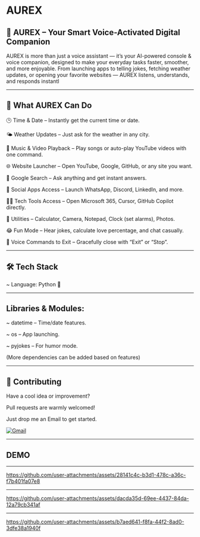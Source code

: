# AUREX

## 🧠 AUREX – Your Smart Voice-Activated Digital Companion
AUREX is more than just a voice assistant — it’s your AI-powered console & voice companion, designed to make your everyday tasks faster, smoother, and more enjoyable.
From launching apps to telling jokes, fetching weather updates, or opening your favorite websites — AUREX listens, understands, and responds instantl

---

## 🚀 What AUREX Can Do

🕒 Time & Date – Instantly get the current time or date.

🌤 Weather Updates – Just ask for the weather in any city.

🎵 Music & Video Playback – Play songs or auto-play YouTube videos with one command.

🌐 Website Launcher – Open YouTube, Google, GitHub, or any site you want.

🔎 Google Search – Ask anything and get instant answers.

💬 Social Apps Access – Launch WhatsApp, Discord, LinkedIn, and more.

🧑‍💻 Tech Tools Access – Open Microsoft 365, Cursor, GitHub Copilot directly.

🧮 Utilities – Calculator, Camera, Notepad, Clock (set alarms), Photos.

😂 Fun Mode – Hear jokes, calculate love percentage, and chat casually.

📢 Voice Commands to Exit – Gracefully close with “Exit” or “Stop”.

---

## 🛠 Tech Stack

~ Language: Python 🐍

---

## Libraries & Modules:

~ datetime – Time/date features.

~ os – App launching.

~ pyjokes – For humor mode.

(More dependencies can be added based on features)

---

## 🤝 Contributing

Have a cool idea or improvement?

Pull requests are warmly welcomed!

Just drop me an Email to get started.

[![Gmail](https://img.shields.io/badge/Gmail-grey?style=for-the-badge&logo=gmail&logoColor=white)](mailto:utkarshkumar.cs18@gmail.com?subject=Excited%20to%20Connect!&body=Hey%20there!%0AI%20came%20across%20your%20profile%20and%20would%20love%20to%20connect%20and%20talk%20about%20.%20.%20..">)

---

## DEMO

---

https://github.com/user-attachments/assets/28141c4c-b3d1-478c-a36c-f7b401fa07e8

---

https://github.com/user-attachments/assets/dacda35d-69ee-4437-84da-12a79cb341af

---

https://github.com/user-attachments/assets/b7aed641-f8fa-44f2-8ad0-3dfe38a1940f


